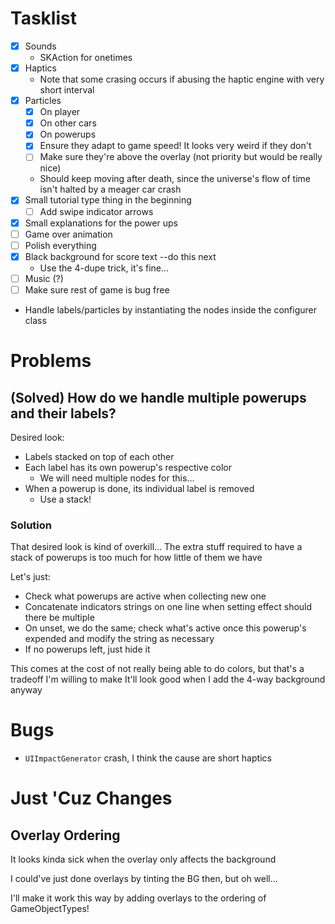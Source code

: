 # Tasklist

- [x] Sounds
    - SKAction for onetimes
- [x] Haptics
    - Note that some crasing occurs if abusing the haptic engine with very short interval
- [x] Particles
    - [x] On player
    - [x] On other cars 
    - [x] On powerups 
    - [x] Ensure they adapt to game speed! It looks very weird if they don't 
    - [ ] Make sure they're above the overlay (not priority but would be really nice)
    - Should keep moving after death, since the universe's flow of time isn't halted by a meager car crash 
- [x] Small tutorial type thing in the beginning
    - [ ] Add swipe indicator arrows
- [x] Small explanations for the power ups
- [ ] Game over animation
- [ ] Polish everything
- [x] Black background for score text --do this next
    - Use the 4-dupe trick, it's fine...
- [ ] Music (?)
- [ ] Make sure rest of game is bug free

- Handle labels/particles by instantiating the nodes inside the configurer class

# Problems

## (Solved) How do we handle multiple powerups and their labels?

Desired look:
- Labels stacked on top of each other
- Each label has its own powerup's respective color 
    - We will need multiple nodes for this...
- When a powerup is done, its individual label is removed 
    - Use a stack!

### Solution

That desired look is kind of overkill... The extra stuff required to have a stack of powerups is too much for how little of them we have

Let's just:
- Check what powerups are active when collecting new one
- Concatenate indicators strings on one line when setting effect should there be multiple
- On unset, we do the same; check what's active once this powerup's expended and modify the string as necessary
- If no powerups left, just hide it

This comes at the cost of not really being able to do colors, but that's a tradeoff I'm willing to make
It'll look good when I add the 4-way background anyway

# Bugs

- `UIImpactGenerator` crash, I think the cause are short haptics 

# Just 'Cuz Changes

## Overlay Ordering

It looks kinda sick when the overlay only affects the background

I could've just done overlays by tinting the BG then, but oh well...

I'll make it work this way by adding overlays to the ordering of GameObjectTypes!
